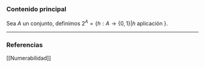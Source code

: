 ### Contenido principal

Sea $A$ un conjunto, definimos $2^A = \{h : A \rightarrow \{0,1\} | h$ aplicación $\}$. 

--- 
### Referencias

[[Numerabilidad]]